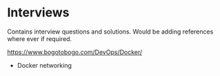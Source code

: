 # Interviews

Contains interview questions and solutions.
Would be adding references where ever if required.

https://www.bogotobogo.com/DevOps/Docker/

- Docker networking
